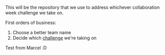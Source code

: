 This will be the repository that we use to address whichever collaboration week challenge we take on.

First orders of business:
1) Choose a better team name
2) Decide which [challenge](https://github.com/TNMDCollaborationWeek/Challenges) we're taking on

Test from Marcel :D
